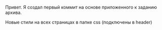 Привет. Я создал первый коммит на основе приложенного к заданию архива.


Новые стили на всех страницах в папке css (подключены в header)
